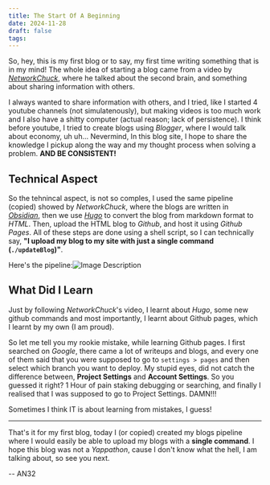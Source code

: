 ```yaml
---
title: The Start Of A Beginning
date: 2024-11-28
draft: false
tags:
---
```

So, hey, this is my first blog or to say, my first time writing something that is in my mind! The whole idea of starting a blog came from a video by *[NetworkChuck](https://youtu.be/dnE7c0ELEH8?si=nYCjzwAAECGpRofv)*, where he talked about the second brain, and something about sharing information with others. 

I always wanted to share information with others, and I tried, like I started 4 youtube channels (not simulatenously), but making videos is too much work and I also have a shitty computer (actual reason; lack of persistence). I think before youtube, I tried to create blogs using *Blogger*, where I would talk about economy, uh uh... Nevermind, In this blog site, I hope to share the knowledge I pickup along the way and my thought process when solving a problem. **AND BE CONSISTENT!**

## Technical Aspect

So the tehnincal aspect, is not so comples, I used the same pipeline (copied) showed by *NetworkChuck*, where the blogs are written in *[Obsidian](https://obsidian.md/)*, then we use *[Hugo](https://gohugo.io/)* to convert the blog from markdown format to *HTML*. Then, upload the HTML blog to *Github*, and host it using *Github Pages*. All of these steps are done using a shell script, so I can technically say, **"I upload my blog to my site with just a single command (`./updateBlog`)"**.

Here's the pipeline:![Image Description](/blog/images/Screenshot%20from%202024-11-28%2018-15-24.png)

## What Did I Learn

Just by following *NetworkChuck*'s video, I learnt about *Hugo*, some new github commands and most importantly, I learnt about Github pages, which I learnt by my own (I am proud).

So let me tell you my rookie mistake, while learning Github pages. I first searched on *Google*, there came a lot of writeups and blogs, and every one of them said that you were supposed to go to `settings > pages` and then select which branch you want to deploy. My stupid eyes, did not catch the difference between, **Project Settings** and **Account Settings**. So you guessed it right? 1 Hour of pain staking debugging or searching, and finally I realised that I was supposed to go to Project Settings. DAMN!!!

Sometimes I think IT is about learning from mistakes, I guess!

---
That's it for my first blog, today I (or copied) created my blogs pipeline where I would easily be able to upload my blogs with a **single command**. I hope this blog was not a *Yappathon*, cause I don't know what the hell, I am talking about, so see you next.

-- AN32
